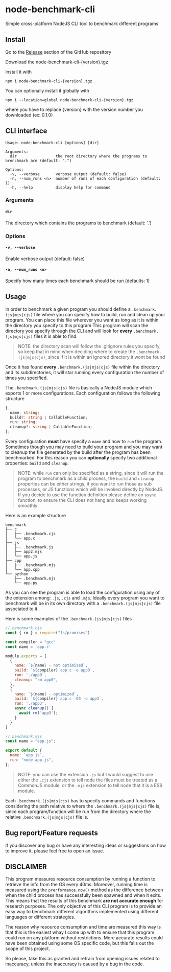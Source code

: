 # node-benchmark-cli
Simple cross-platform NodeJS CLI tool to benchmark different programs

## Install

Go to the [Release](https://github.com/matteosacchetto/node-benchmark-cli/releases) section of the GitHub repository

Download the node-benchmark-cli-{version}.tgz

Install it with

```
npm i node-benchmark-cli-{version}.tgz
```

You can optionally install it globally with
```
npm i --location=global node-benchmark-cli-{version}.tgz
```

where you have to replace {version} with the version number you downloaded (ex: 0.1.0) 

## CLI interface
```
Usage: node-benchmark-cli [options] [dir]

Arguments:
  dir                 the root directory where the programs to brenchmark are (default: ".")

Options:
  -v, --verbose       verbose output (default: false)
  -n, --num_runs <n>  number of runs of each configuration (default: 1)
  -h, --help          display help for command
```

### Arguments

#### `dir`

The directory which contains the programs to benchmark (default: '.')

### Options

#### `-v, --verbose`
Enable verbose output (default: false)

#### `-n, --num_runs <n>`
Specify how many times each benchmark should be run (defaults: 1)

## Usage

In order to benchmark a given program you should define a `.benchmark.(js|mjs|cjs)` file where you can specify how to build, run and clean up your program. You can place this file wherever you want as long as it is within the directory you specify to this program
This program will scan the directory you specify through the CLI and will look for **every** `.benchmark.(js|mjs|cjs)` files it is able to find.

> NOTE: the directory scan will follow the .gitignore rules you specify, so keep that in mind when deciding where to create the `.benchmark.(js|mjs|cjs)`, since if it is within an ignored directory it wont be found

Once it has found **every** `.benchmark.(js|mjs|cjs)` file within the directory and its subdirectories, it will star running every configuration the number of times you specified.

The `.benchmark.(js|mjs|cjs)` file is basically a NodeJS module which exports 1 or more configurations. Each configuration follows the following structure

```ts
{
  name: string;
  build?: string | CallableFunction;
  run: string;
  cleanup?: string | CallableFunction;
};
```

Every configuration **must** have specify a `name` and how to `run` the program. Sometimes though you may need to build your program and you may want to cleanup the file generated by the build after the program has been benchmarked. For this reason you can **optionally** specify two additional properties: `build` and `cleanup`.

> NOTE: while `run` can only be specified as a string, since it will run the program to benchmark as a child process, the `build` and `cleanup` properties can be either strings, if you want to run those as sub processes, or JS functions which will be invoked directly by NodeJS. If you decide to use the function definition please define an `async` function, to ensure the CLI does not hang and keeps working smoothly 

Here is an example structure
```
benchmark
├── c
│   ├── .benchmark.cjs
│   └── app.c
├── js
│   ├── .benchmark.js
│   ├── app2.mjs
│   └── app.js
├── cpp
│   ├── .benchmark.mjs
│   └── app.cpp
└── python
    ├── .benchmark.mjs
    └── app.py
```
As you can see the program is able to load the configuration using any of the extension among: `.js`, `.cjs` and `.mjs`. Ideally every program you want to benchmark will be in its own directory with a `.benchmark.(js|mjs|cjs)` file associated to it.

Here is some examples of the `.benchmark.(js|mjs|cjs)` files
```js
//.benchmark.cjs
const { rm } = require("fs/promises")

const compiler = "gcc"
const name = 'app.c'

module.exports = [
  {
    name: `${name} - not optimized`,
    build: `${compiler} app.c -o app0`,
    run: './app0',
    cleanup: "rm app0",
  },
  {
    name: `${name} - optimized`,
    build: `${compiler} app.c -O3 -o app3`,
    run: './app3',
    async cleanup() {
      await rm('app3');
    }
  }
]
```

```js
//.benchmark.mjs
const name = "app.js";

export default {
  name: `app.js`,
  run: "node app.js",
};
```

> NOTE: you can use the extension `.js` but I would suggest to use either the `.cjs` extension to tell node the files must be treated as a CommonJS module, or the `.mjs` extension to tell node that it is a ES6 module.

Each `.benchmark.(js|mjs|cjs)` has to specify commands and functions considering the path relative to where the `.benchmark.(js|mjs|cjs)` file is, since each program/function will be run from the directory where the relative `.benchmark.(js|mjs|cjs)` file is.

## Bug report/Feature requests

If you discover any bug or have any interesting ideas or suggestions on how to improve it, please feel free to open an issue.

## DISCLAIMER

This program measures resource consumption by running a function to retrieve the info from the OS every 40ms. Moreover, running time is measured using the `prerformance.now()` method as the difference between when the child process has successfully been spawned and when it exits. This means that the results of this benchmark **are not accurate enough** for research purposes. The only objective of this CLI program is to provide an easy way to benchmark different algorithms implemented using different languages or different strategies.

The reason why resource consumption and time are measured this way is that this is the easiest whay I come up with to ensure that this program could run on any platform without restrictions. More accurate results could have been obtained using some OS specific code, but this falls out the scope of this project.

So please, take this as granted and refrain from opening issues related to inaccuracy, unless the inaccuracy is caused by a bug in the code.